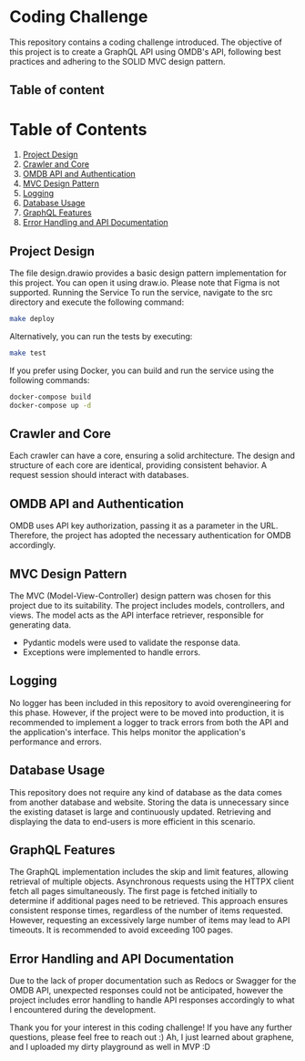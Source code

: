 # Coding Challenge
This repository contains a coding challenge introduced. The objective of this project is to create a GraphQL API using OMDB's API, following best practices and adhering to the SOLID MVC design pattern.


## Table of content

# Table of Contents

1. [Project Design](#project-design)
2. [Crawler and Core](#crawler-and-core)
3. [OMDB API and Authentication](#omdb-api-and-authentication)
4. [MVC Design Pattern](#mvc-design-pattern)
5. [Logging](#logging)
6. [Database Usage](#database-usage)
7. [GraphQL Features](#graphql-features)
8. [Error Handling and API Documentation](#error-handling-and-api-documentation)



## Project Design
The file design.drawio provides a basic design pattern implementation for this project. You can open it using draw.io. Please note that Figma is not supported.
Running the Service
To run the service, navigate to the src directory and execute the following command:
```bash
make deploy
```
Alternatively, you can run the tests by executing:

```bash 
make test
```
If you prefer using Docker, you can build and run the service using the following commands:

```bash
docker-compose build
docker-compose up -d
```

## Crawler and Core
Each crawler can have a core, ensuring a solid architecture. The design and structure of each core are identical, providing consistent behavior. A request session should interact with databases.

## OMDB API and Authentication
OMDB uses API key authorization, passing it as a parameter in the URL. Therefore, the project has adopted the necessary authentication for OMDB accordingly.

## MVC Design Pattern
The MVC (Model-View-Controller) design pattern was chosen for this project due to its suitability. The project includes models, controllers, and views. The model acts as the API interface retriever, responsible for generating data.

-   Pydantic models were used to validate the response data.
-   Exceptions were implemented to handle errors.


## Logging
No logger has been included in this repository to avoid overengineering for this phase. However, if the project were to be moved into production, it is recommended to implement a logger to track errors from both the API and the application's interface. This helps monitor the application's performance and errors.

## Database Usage
This repository does not require any kind of database as the data comes from another database and website. Storing the data is unnecessary since the existing dataset is large and continuously updated. Retrieving and displaying the data to end-users is more efficient in this scenario.

## GraphQL Features
The GraphQL implementation includes the skip and limit features, allowing retrieval of multiple objects. Asynchronous requests using the HTTPX client fetch all pages simultaneously. The first page is fetched initially to determine if additional pages need to be retrieved. This approach ensures consistent response times, regardless of the number of items requested. However, requesting an excessively large number of items may lead to API timeouts. It is recommended to avoid exceeding 100 pages.

## Error Handling and API Documentation
Due to the lack of proper documentation such as Redocs or Swagger for the OMDB API, unexpected responses could not be anticipated, however the project includes error handling to handle API responses accordingly to what I encountered during the development.


Thank you for your interest in this coding challenge! If you have any further questions, please feel free to reach out :)
Ah, I just learned about graphene, and I uploaded my dirty playground as well in MVP :D
